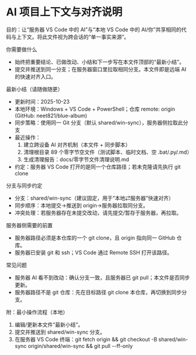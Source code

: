 # AI 项目上下文与对齐说明

目的：让“服务器 VS Code 中的 AI”与“本地 VS Code 中的 AI/你”共享相同的代码与上下文。将此文件视为跨会话的“单一事实来源”。

你需要做什么

- 始终把重要结论、已做改动、小结和下一步写在本文件顶部的“最新小结”。
- 提交并推送到同一分支；在服务器窗口里拉取相同分支。本文件即是远端 AI 的快速对齐入口。

最新小结（请随做随更）

- 更新时间：2025-10-23
- 本地环境：Windows + VS Code + PowerShell；仓库 remote: origin (GitHub: neet821/blue-album)
- 同步策略：使用同一 Git 分支（默认 shared/win-sync），服务器侧拉取此分支
- 最近操作：
  1. 建立跨设备 AI 对齐机制（本文件 + 同步脚本）
  2. 清理根目录 89 个零字节空文件（测试脚本、临时文档、空 .bat/.py/.md）
  3. 生成清理报告：docs/零字节文件清理说明.md
- 约定：服务器 VS Code 打开的是同一个仓库路径；若未克隆请先执行 git clone

分支与同步约定

- 分支：shared/win-sync（建议固定，用于“本地⇄服务器”快速对齐）
- 同步顺序：本地提交→推送到 origin→服务器拉取同分支。
- 冲突处理：若服务器存在未提交改动，请先提交/暂存于服务器，再拉取。

服务器侧需要的前置

- 服务器路径必须是本仓库的一个 git clone，且 origin 指向同一 GitHub 仓库。
- 服务器已安装 git 和 ssh；VS Code 通过 Remote SSH 打开该路径。

常见问题

- 服务器 AI 看不到改动：确认分支一致，且服务器已 git pull；本文件是否同步更新。
- 服务器路径不是 git 仓库：先在目标路径 git clone 本仓库，再切换到同步分支。

附：最小操作流程（本地）

1) 编辑/更新本文件“最新小结”。
2) 提交并推送到 shared/win-sync 分支。
3) 在服务器 VS Code 终端：git fetch origin && git checkout -B shared/win-sync origin/shared/win-sync && git pull --ff-only
